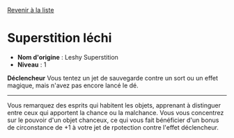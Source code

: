 [Revenir à la liste](..)

# Superstition léchi

 * **Nom d'origine** : Leshy Superstition
 * **Niveau** : 1


<p><span id="ctl00_MainContent_DetailedOutput"><strong>Déclencheur</strong> Vous tentez un jet de sauvegarde contre un sort ou un effet magique, mais n'avez pas encore lancé le dé.<br></span></p>
<hr>
<p>Vous remarquez des esprits qui habitent les objets, apprenant à distinguer entre ceux qui apportent la chance ou la malchance. Vous vous concentrez sur le pouvoir d'un objet chanceux, ce qui vous fait bénéficier d'un bonus de circonstance de +1 à votre jet de rpotection contre l'effet déclencheur.&nbsp;</p>